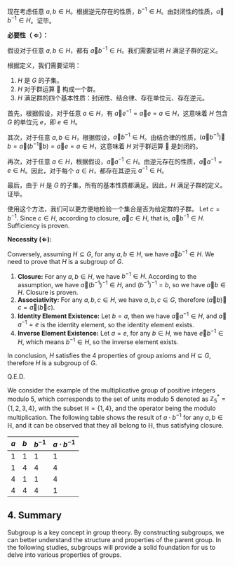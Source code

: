 现在考虑任意 $a, b \in H$。根据逆元存在的性质，$b^{-1} \in H$。由封闭性的性质，$a 🐔 b^{-1} \in H$。证毕。

**必要性（ $\Leftarrow$）：**

假设对于任意 $a, b \in H$，都有 $a 🐔 b^{-1} \in H$。我们需要证明 $H$ 满足子群的定义。

根据定义，我们需要证明：

1. $H$ 是 $G$ 的子集。
2. $H$ 对于群运算 $🐔$ 构成一个群。
3. $H$ 满足群的四个基本性质：封闭性、结合律、存在单位元、存在逆元。

首先，根据假设，对于任意 $a \in H$，有 $a 🐔 e^{-1} = a 🐔 e = a \in H$，这意味着 $H$ 包含 $G$ 的单位元 $e$，即 $e \in H$。

其次，对于任意 $a, b \in H$，根据假设，$a 🐔 b^{-1} \in H$。由结合律的性质，$(a 🐔 b^{-1}) 🐔 b = a 🐔 (b^{-1} 🐔 b) = a 🐔 e = a \in H$，这意味着 $H$ 对于群运算 $🐔$ 是封闭的。

再次，对于任意 $a \in H$，根据假设，$a 🐔 a^{-1} \in H$。由逆元存在的性质，$a 🐔 a^{-1} = e \in H$。因此，对于每个 $a \in H$，都存在其逆元 $a^{-1} \in H$。

最后，由于 $H$ 是 $G$ 的子集，所有的基本性质都满足。因此，$H$ 满足子群的定义。证毕。

</details>

使用这个方法，我们可以更方便地检验一个集合是否为给定群的子群。
Let $c = b^{-1}$. Since $c \in H$, according to closure, $a🐔c \in H$, that is, $a🐔b^{-1} \in H$. Sufficiency is proven.

**Necessity ($\Leftarrow$):**

Conversely, assuming $H \subseteq G$, for any $a, b \in H$, we have $a 🐔 b^{-1} \in H$. We need to prove that $H$ is a subgroup of $G$.

1. **Closure:** For any $a, b \in H$, we have $b^{-1} \in H$. According to the assumption, we have $a 🐔 (b^{-1})^{-1} \in H$, and $(b^{-1})^{-1} = b$, so we have $a 🐔 b \in H$. Closure is proven.
2. **Associativity:** For any $a, b, c \in H$, we have $a, b, c \in G$, therefore $(a🐔b)🐔c =a🐔(b🐔c)$.
3. **Identity Element Existence:** Let $b = a$, then we have $a 🐔 a^{-1} \in H$, and $a 🐔 a^{-1} = e$ is the identity element, so the identity element exists.
4. **Inverse Element Existence:** Let $a = e$, for any $b \in H$, we have $e 🐔 b^{-1} \in H$, which means $b^{-1} \in H$, so the inverse element exists.

In conclusion, $H$ satisfies the 4 properties of group axioms and $H \subseteq G$, therefore $H$ is a subgroup of $G$.

Q.E.D.

</details>

We consider the example of the multiplicative group of positive integers modulo $5$, which corresponds to the set of units modulo $5$ denoted as $\mathbb{Z}_5^* = \{1,2,3,4\}$, with the subset $\mathbb{H} = \{1,4\}$, and the operator being the modulo multiplication. The following table shows the result of $a \cdot b^{-1}$ for any $a, b \in \mathbb{H}$, and it can be observed that they all belong to $\mathbb{H}$, thus satisfying closure.

| $a$ | $b$ | $b^{-1}$ | $a \cdot b^{-1}$ |
| --- | --- | -------- | ---------------- |
| 1   | 1   | 1        | 1                |
| 1   | 4   | 4        | 4                |
| 4   | 1   | 1        | 4                |
| 4   | 4   | 4        | 1                |

## 4. Summary

Subgroup is a key concept in group theory. By constructing subgroups, we can better understand the structure and properties of the parent group. In the following studies, subgroups will provide a solid foundation for us to delve into various properties of groups.